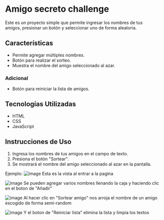 # Amigo secreto challenge

Este es un proyecto simple que permite ingresar los nombres de tus amigos, presionar un botón y seleccionar uno de forma aleatoria.

## Características
- Permite agregar múltiples nombres.
- Botón para realizar el sorteo.
- Muestra el nombre del amigo seleccionado al azar.
### Adicional
- Botón para reiniciar la lista de amigos.

## Tecnologías Utilizadas
- HTML
- CSS
- JavaScript

## Instrucciones de Uso
1. Ingresa los nombres de tus amigos en el campo de texto.
2. Presiona el botón "Sortear".
3. Se mostrará el nombre del amigo seleccionado al azar en la pantalla.

Ejemplo:
![image](https://github.com/user-attachments/assets/cac81fb1-02e3-4097-a104-5902fc1c7208)
Esta es la vista al entrar a la pagina

![image](https://github.com/user-attachments/assets/75b41497-f934-4302-910a-01bb0e255e12)
Se pueden agregar varios nombres llenando la caja y haciendo clic en el boton de "Añadir"

![image](https://github.com/user-attachments/assets/8bd43da0-4a4a-463f-87a4-fb222df2f08a)
Al hacer clic en "Sortear amigo" nos arroja el nombre de un amigo escogido de forma semi-random

![image](https://github.com/user-attachments/assets/02054557-f048-4d3b-9168-07182e6ecc1f)
Y el boton de "Reiniciar lista" elimina la lista y limpia los textos
